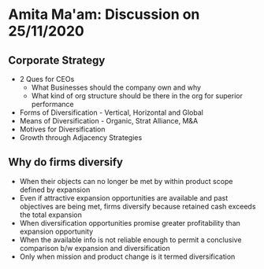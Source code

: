 # Amita Ma'am: Discussion on 25/11/2020

## Corporate Strategy
- 2 Ques for CEOs
	- What Businesses should the company own and why
	- What kind of org structure should be there in the org for superior performance
- Forms of Diversification - Vertical, Horizontal and Global
- Means of Diversification - Organic, Strat Alliance, M&A
- Motives for Diversification
- Growth through Adjacency Strategies

## Why do firms diversify
- When their objects can no longer be met by within product scope defined by expansion
- Even if attractive expansion opportunities are available and past objectives are being met, firms diversify because retained cash exceeds the total expansion
- When diversification opportunities promise greater profitability than expansion opportunity
- When the available info is not reliable enough to permit a conclusive comparison b/w expansion and diversification
- Only when mission and product change is it termed diversification